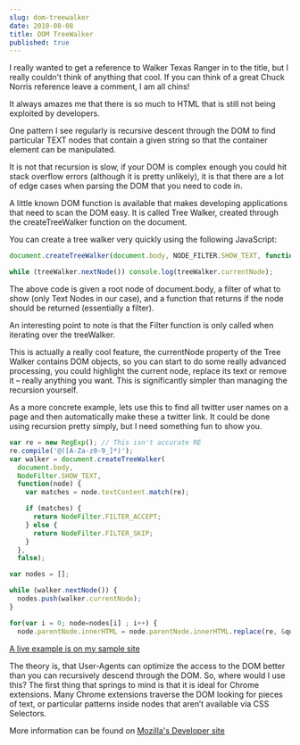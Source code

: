 ```yaml
---
slug: dom-treewalker
date: 2010-08-08
title: DOM TreeWalker
published: true
---
```

I really wanted to get a reference to Walker Texas Ranger in to the title, but I really couldn't think of anything that cool.  If you can think of a great Chuck Norris reference leave a comment, I am all chins!

It always amazes me that there is so much to HTML that is still not being exploited by developers.

One pattern I see regularly is recursive descent through the DOM to find particular TEXT nodes that contain a given string so that the container element can be manipulated.

It is not that recursion is slow, if your DOM is complex enough you could hit stack overflow errors (although it is pretty unlikely), it is that there are a lot of edge cases when parsing the DOM that you need to code in.

A little known DOM function is available that makes developing applications that need to scan the DOM easy.  It is called Tree Walker, created through the createTreeWalker function on the document.

You can create a tree walker very quickly using the following JavaScript:

```JavaScript
document.createTreeWalker(document.body, NODE_FILTER.SHOW_TEXT, function(node) { return NodeFilter.FILTER_ACCEPT; }, false);

while (treeWalker.nextNode()) console.log(treeWalker.currentNode);
```

The above code is given a root node of document.body, a filter of what to show (only Text Nodes in our case), and a function that returns if the node should be returned (essentially a filter).

An interesting point to note is that the Filter function is only called when iterating over the treeWalker.

This is actually a really cool feature, the currentNode property of the Tree Walker contains DOM objects, so you can start to do some really advanced processing, you could highlight the current node, replace its text or remove it &ndash; really anything you want.  This is significantly simpler than managing the recursion yourself.

As a more concrete example, lets use this to find all twitter user names on a page and then automatically make these a twitter link. It could be done using recursion pretty simply, but I need something fun to show you.

```JavaScript
var re = new RegExp(); // This isn't accurate RE
re.compile('@([A-Za-z0-9_]*)');
var walker = document.createTreeWalker(
  document.body,
  NodeFilter.SHOW_TEXT,
  function(node) {
    var matches = node.textContent.match(re);

    if (matches) {
      return NodeFilter.FILTER_ACCEPT;
    } else {
      return NodeFilter.FILTER_SKIP;
    }
  },
  false);

var nodes = [];

while (walker.nextNode()) {
  nodes.push(walker.currentNode);
}

for(var i = 0; node=nodes[i] ; i++) {
  node.parentNode.innerHTML = node.parentNode.innerHTML.replace(re, &quot;@$1&quot;) }
```


<a href="http://html5samples.appspot.com/treewalker.html">A live example is on my sample site</a>

The theory is, that User-Agents can optimize the access to the DOM better than you can recursively descend through the DOM.  So, where would I use this?  The first thing that springs to mind is that it is ideal for Chrome extensions.  Many Chrome extensions traverse the DOM looking for pieces of text, or particular patterns inside nodes that aren&rsquo;t available via CSS Selectors.

More information can be found on <a href="https://developer.mozilla.org/en/DOM/document.createTreeWalker">Mozilla's Developer site</a>

